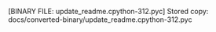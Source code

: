 [BINARY FILE: update_readme.cpython-312.pyc]
Stored copy: docs/converted-binary/update_readme.cpython-312.pyc
